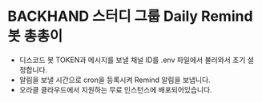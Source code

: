 # BACKHAND 스터디 그룹 Daily Remind 봇 총총이

- 디스코드 봇 TOKEN과 메시지를 보낼 채널 ID를 .env 파일에서 불러와서 초기 설정합니다.
- 알림을 보낼 시간으로 cron을 등록시켜 Remind 알림을 보냅니다.
- 오라클 클라우드에서 지원하는 무료 인스턴스에 배포되어있습니다.

